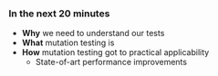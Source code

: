 ### In the next 20 minutes

- <!-- .element: class="fragment custom semi-fade-out" data-fragment-index="1" -->
  **Why** we need to understand our tests
- <!-- .element: class="fragment custom semi-fade-in-then-out" data-fragment-index="1" -->
  **What** mutation testing is
- <!-- .element: class="fragment custom semi-fade-in" -->
  **How** mutation testing got to practical applicability
  - <!-- .element: class="fragment" -->
    State-of-art performance improvements
